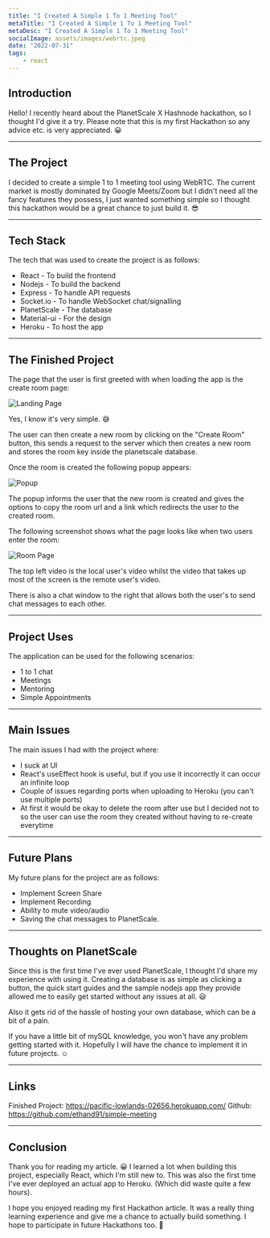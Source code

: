 ```yaml
---
title: "I Created A Simple 1 To 1 Meeting Tool"
metaTitle: "I Created A Simple 1 To 1 Meeting Tool"
metaDesc: "I Created A Simple 1 To 1 Meeting Tool"
socialImage: assets/images/webrtc.jpeg
date: "2022-07-31"
tags:
	- react
---
```


## Introduction

Hello! I recently heard about the PlanetScale X Hashnode hackathon, so I thought I'd give it a try. 
Please note that this is my first Hackathon so any advice etc. is very appreciated. 😀

---

## The Project

I decided to create a simple 1 to 1 meeting tool using WebRTC. 
The current market is mostly dominated by Google Meets/Zoom but I didn't need all the fancy features they possess, I just wanted something simple so I thought this hackathon would be a great chance to just build it. 😎

---

## Tech Stack

The tech that was used to create the project is as follows:

* React - To build the frontend
* Nodejs - To build the backend
* Express - To handle API requests
* Socket.io - To handle WebSocket chat/signalling
* PlanetScale - The database
* Material-ui - For the design
* Heroku - To host the app

---

## The Finished Project

The page that the user is first greeted with when loading the app is the create room page:

![Landing Page](https://i.ibb.co/kxZWQ5y/Screenshot-22.png)

Yes, I know it's very simple. 😅

The user can then create a new room by clicking on the "Create Room" button, this sends a request to the server which then creates a new room and stores the room key inside the planetscale database.

Once the room is created the following popup appears:

![Popup](https://i.ibb.co/thrZB49/Screenshot-24.png)

The popup informs the user that the new room is created and gives the options to copy the room url and a link which redirects the user to the created room.

The following screenshot shows what the page looks like when two users enter the room: 

![Room Page](https://i.ibb.co/1Qmm3nK/Screenshot-35.png)

The top left video is the local user's video whilst the video that takes up most of the screen is the remote user's video. 

There is also a chat window to the right that allows both the user's to send chat messages to each other.

---

## Project Uses

The application can be used for the following scenarios:

* 1 to 1 chat
* Meetings
* Mentoring
* Simple Appointments

---

## Main Issues

The main issues I had with the project where:

* I suck at UI
* React's useEffect hook is useful, but if you use it incorrectly it can occur an infinite loop
* Couple of issues regarding ports when uploading to Heroku (you can't use multiple ports)
* At first it would be okay to delete the room after use but I decided not to so the user can use the room they created without having to re-create everytime

---

## Future Plans

My future plans for the project are as follows:

* Implement Screen Share
* Implement Recording
* Ability to mute video/audio
* Saving the chat messages to PlanetScale.

---

## Thoughts on PlanetScale

Since this is the first time I've ever used PlanetScale, I thought I'd share my experience with using it.
Creating a database is as simple as clicking a button, the quick start guides and the sample nodejs app they provide allowed me to easily get started without any issues at all. 😃

Also it gets rid of the hassle of hosting your own database, which can be a bit of a pain.

If you have a little bit of mySQL knowledge, you won't have any problem getting started with it.
Hopefully I will have the chance to implement it in future projects. ☺️

---

## Links

Finished Project: https://pacific-lowlands-02656.herokuapp.com/
Github: https://github.com/ethand91/simple-meeting

---

## Conclusion

Thank you for reading my article. 😀
I learned a lot when building this project, especially React, which I'm still new to. 
This was also the first time I've ever deployed an actual app to Heroku. (Which did waste quite a few hours).

I hope you enjoyed reading my first Hackathon article. It was a really thing learning experience and give me a chance to actually build something. I hope to participate in future Hackathons too. 👀

